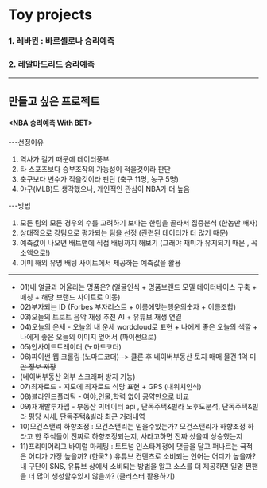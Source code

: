 # Toy projects

### 1. 레바뮌 : 바르셀로나 승리예측
### 2. 레알마드리드 승리예측
___

## 만들고 싶은 프로젝트

#### <NBA 승리예측 With BET>
---선정이유
1) 역사가 길기 때문에 데이터풍부
2) 타 스포츠보다 승부조작의 가능성이 적을것이라 판단
3) 축구보다 변수가 적을것이라 판단 (축구 11명, 농구 5명)
4) 야구(MLB)도 생각했으나, 개인적인 관심이 NBA가 더 높음

---방법
1) 모든 팀의 모든 경우의 수를 고려하기 보다는 한팀을 골라서 집중분석 (한놈만 패자)
2) 상대적으로 강팀으로 평가되는 팀을 선정 (관련된 데이터가 더 많기 때문)
3) 예측값이 나오면 배트맨에 직접 배팅까지 해보기 (그래야 재미가 유지되기 때문 , 꼭 소액으로!)
4) 이미 해외 유명 배팅 사이트에서 제공하는 예측값을 활용
___

- 01)내 얼굴과 어울리는 명품은? (얼굴인식 + 명품브랜드 모델 데이터베이스 구축 + 매칭 + 해당 브랜드 사이트로 이동)
- 02)부자되는 ID (Forbes 부자리스트 + 이름에맞는행운의숫자 + 이름조합)
- 03)오늘의 트로트 음악 재생 추천 AI + 유튜브 재생 연결
- 04)오늘의 운세 - 오늘의 내 운세 wordcloud로 표현 + 나에게 좋은 오늘의 색깔 + 나에게 좋은 오늘의 이미지 엎어서 (파이썬으로)
- 05)인사이드트레이더 (노마드코더)
- ~~06)파이썬 웹 크롤링 (노마드코더) -> 클론 후 네이버부동산 토지 매매 물건 1억 미만 정보 저장~~
- (네이버부동산 외부 스크래퍼 방지 기능)
- 07)최자로드 - 지도에 최자로드 식당 표현 + GPS (내위치인식)
- 08)블라인드폴리틱 - 여야,인물,학력 없이 공약만으로 비교
- 09)재개발투자맵 - 부동산 빅데이터 api , 단독주택&빌라 노후도분석, 단독주택&빌라 평당 시세, 단독주택&빌라 최근 거래내역
- 10)모건스탠리 하향조정 : 모건스탠리는 믿을수있는가? 모건스탠리가 하향조정 하라고 한 주식들이 진짜로 하향조정되는지, 사라고하면 진짜 샀을때 상승했는지
- 11)프리미어리그 바이럴 마케팅 : 토트넘 인스타계정에 댓글을 달고 퍼나르는 국적은 어디가 가장 높을까? (한국? )
유튜브 컨텐츠로 소비되는 언어는 어디가 높을까? 내 구단이 SNS, 유튜브 상에서 소비되는 방법을 알고 소스를 더 제공하면 일명 찐팬을 더 많이 생성할수있지 않을까? (클러스터 활용하기)
